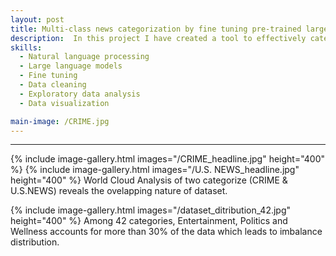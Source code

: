 ```yaml
---
layout: post
title: Multi-class news categorization by fine tuning pre-trained large language models (LLMs)
description:  In this project I have created a tool to effectively categorize news articles given their headlines. Comparative analysis of DistilBERT, DistilBART, RoBERTa, and DistilGPT-2 revealed the superior perormance of DistilBART due to its higher number of learnable paramenters (~230 M). DistilBART achieved 66.3% with 42 labels of news article. Models performance were restricted due to dataset imbalance and overlapping categories. After merging overlapping categories, DistilBART achieved the accuracy of 71.0%. 
skills: 
  - Natural language processing
  - Large language models
  - Fine tuning
  - Data cleaning
  - Exploratory data analysis
  - Data visualization

main-image: /CRIME.jpg
---
```


---
{% include image-gallery.html images="/CRIME_headline.jpg" height="400" %}  {% include image-gallery.html images="/U.S. NEWS_headline.jpg" height="400" %}
World Cloud Analysis of two categorize (CRIME & U.S.NEWS) reveals the ovelapping nature of dataset.

{% include image-gallery.html images="/dataset_ditribution_42.jpg" height="400" %}
Among 42 categories, Entertainment, Politics and Wellness accounts for more than 30% of the data which leads to imbalance distribution.   

